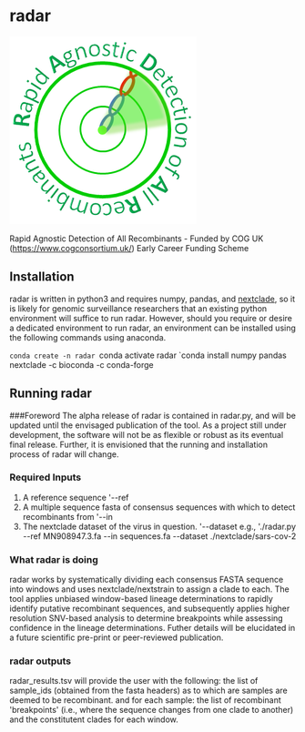 # radar
![logo](./logo.png)

Rapid Agnostic Detection of All Recombinants - Funded by COG UK (https://www.cogconsortium.uk/) Early Career Funding Scheme

## Installation
radar is written in python3 and requires numpy, pandas, and [nextclade](https://github.com/nextstrain/nextclade/blob/master/docs/user/nextclade-cli.md), so it is likely for genomic surveillance researchers that an existing python environment will suffice to run radar. However, should you require or desire a dedicated environment to run radar, an environment can be installed using the following commands using anaconda.

`conda create -n radar
`conda activate radar
`conda install numpy pandas nextclade -c bioconda -c conda-forge

## Running radar
###Foreword
The alpha release of radar is contained in radar.py, and will be updated until the envisaged publication of the tool. As a project still under development, the software will not be as flexible or robust as its eventual final release. Further, it is envisioned that the running and installation process of radar will change.

### Required Inputs
1. A reference sequence '--ref
2. A multiple sequence fasta of consensus sequences with which to detect recombinants from '--in
3. The nextclade dataset of the virus in question. '--dataset
e.g., './radar.py --ref MN908947.3.fa --in sequences.fa --dataset ./nextclade/sars-cov-2

### What radar is doing
radar works by systematically dividing each consensus FASTA sequence into windows and uses nextclade/nextstrain to assign a clade to each. The tool applies unbiased window-based lineage determinations to rapidly identify putative recombinant sequences, and subsequently applies higher resolution SNV-based analysis to determine breakpoints while assessing confidence in the lineage determinations. Futher details will be elucidated in a future scientific pre-print or peer-reviewed publication.

### radar outputs
radar_results.tsv will provide the user with the following:
   the list of sample_ids (obtained from the fasta headers) as to which are samples are deemed to be recombinant.
   and for each sample: the list of recombinant 'breakpoints' (i.e., where the sequence changes from one clade to another) and the constitutent clades for each window.
